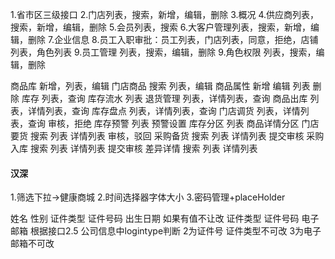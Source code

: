 1.省市区三级接口
2.门店列表，搜索，新增，编辑，删除
3.概况
4.供应商列表，搜索，新增，编辑，删除
5.会员列表，搜索
6.大客户管理列表，搜索，新增，编辑，删除
7.企业信息
8.员工入职审批：员工列表，门店列表，同意，拒绝，店铺列表，角色列表
9.员工管理 列表，搜索，编辑，删除
9.角色权限 列表，搜索，编辑，删除


商品库 新增，列表，编辑
门店商品 搜索 列表，编辑
商品属性 新增 编辑 列表 删除
库存 列表，查询
库存流水 列表
退货管理 列表，详情列表，查询
商品出库  列表，详情列表，查询
库存盘点  列表，详情列表，查询
门店调货  列表，详情列表，查询 审核，拒绝
库存预警 列表 预警设置
库存分区 列表 商品详情分区
门店要货 搜索 列表 详情列表 审核，驳回
采购备货 搜索 列表 详情列表 提交审核
采购入库 搜索 列表 详情列表 提交审核
差异详情 搜索 列表 详情列表

#### 汉深
1.筛选下拉->健康商城
2.时间选择器字体大小
3.密码管理+placeHolder

姓名 性别 证件类型 证件号码 出生日期 
如果有值不让改
证件类型 证件号码 电子邮箱 根据接口2.5 公司信息中logintype判断
2为证件号 证件类型不可改
3为电子邮箱不可改